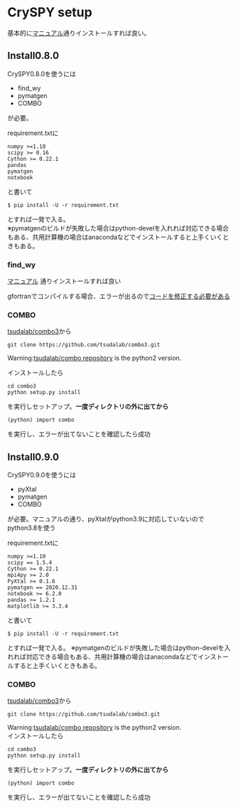 
# CrySPY setup
基本的に[マニュアル](https://tomoki-yamashita.github.io/CrySPY_doc/installation/)通りインストールすれば良い。

## Install0.8.0

CrySPY0.8.0を使うには
- find_wy
- pymatgen
- COMBO

が必要。

requirement.txtに
```
numpy >=1.10
scipy >= 0.16
Cython >= 0.22.1
pandas
pymatgen
notebook
```
と書いて
```shell script
$ pip install -U -r requirement.txt
```
とすれば一発で入る。  
※pymatgenのビルドが失敗した場合はpython-develを入れれば対応できる場合もある、共用計算機の場合はanacondaなどでインストールすると上手くいくときもある。

### find_wy

[マニュアル](https://tomoki-yamashita.github.io/cryspy/tutorial/01_install.html)
通りインストールすれば良い

gfortranでコンパイルする場合、エラーが出るので[コードを修正する必要がある](https://tomoki-yamashita.github.io/CrySPY/installation.html#installation-of-find-wy)

### COMBO
[tsudalab/combo3](https://github.com/tsudalab/combo3)から
```shell script
git clone https://github.com/tsudalab/combo3.git
```
Warning:[tsudalab/combo repository](https://github.com/tsudalab/combo) is the python2 version.  

インストールしたら
```shell script
cd combo3
python setup.py install
```
を実行しセットアップ。**一度ディレクトリの外に出てから**
```shell script
(python) import combo
```
を実行し、エラーが出てないことを確認したら成功

## Install0.9.0
CrySPY0.9.0を使うには
- pyXtal
- pymatgen
- COMBO

が必要。マニュアルの通り、pyXtalがpython3.9に対応していないのでpython3.8を使う

requirement.txtに
```
numpy >=1.10
scipy == 1.5.4
Cython >= 0.22.1
mpi4py >= 2.0
PyXtal >= 0.1.6
pymatgen == 2020.12.31
notebook >= 6.2.0
pandas >= 1.2.1
matplotlib >= 3.3.4
```
と書いて
```shell script
$ pip install -U -r requirement.txt
```
とすれば一発で入る。
※pymatgenのビルドが失敗した場合はpython-develを入れれば対応できる場合もある、共用計算機の場合はanacondaなどでインストールすると上手くいくときもある。

### COMBO
[tsudalab/combo3](https://github.com/tsudalab/combo3)から
```shell script
git clone https://github.com/tsudalab/combo3.git
```
Warning:[tsudalab/combo repository](https://github.com/tsudalab/combo) is the python2 version.  
インストールしたら
```shell script
cd combo3
python setup.py install
```
を実行しセットアップ。**一度ディレクトリの外に出てから**
```shell script
(python) import combo
```
を実行し、エラーが出てないことを確認したら成功
